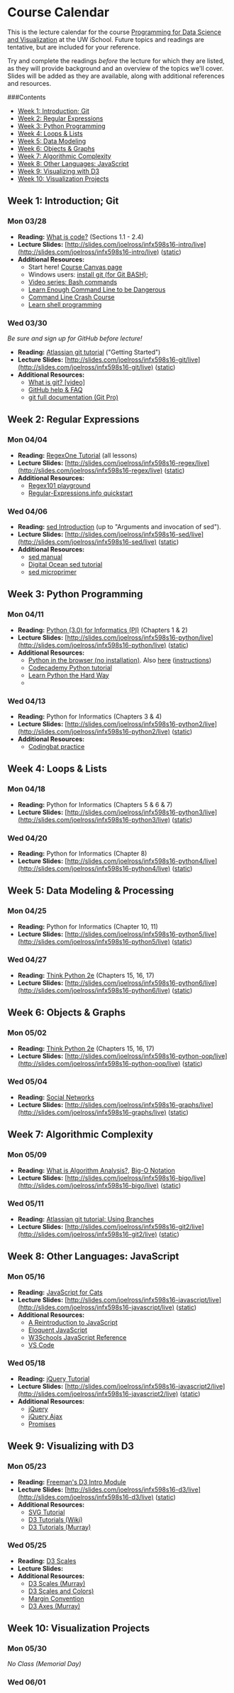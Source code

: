 # Course Calendar
This is the lecture calendar for the course [Programming for Data Science and Visualization](https://canvas.uw.edu/courses/1041440) at the UW iSchool. Future topics and readings are tentative, but are included for your reference.

Try and complete the readings _before_ the lecture for which they are listed, as they will provide background and an overview of the topics we'll cover. Slides will be added as they are available, along with additional references and resources.

<!-- doctoc README.md --github --maxlevel 2 --title '###Contents' -->
<!-- START doctoc generated TOC please keep comment here to allow auto update -->
<!-- DON'T EDIT THIS SECTION, INSTEAD RE-RUN doctoc TO UPDATE -->
###Contents

- [Week 1: Introduction; Git](#week-1-introduction-git)
- [Week 2: Regular Expressions](#week-2-regular-expressions)
- [Week 3: Python Programming](#week-3-python-programming)
- [Week 4: Loops & Lists](#week-4-loops-&-lists)
- [Week 5: Data Modeling](#week-5-data-modeling)
- [Week 6: Objects & Graphs](#week-6-objects-&-graphs)
- [Week 7: Algorithmic Complexity](#week-7-algorithmic-complexity)
- [Week 8: Other Languages: JavaScript](#week-8-other-languages-javascript)
- [Week 9: Visualizing with D3](#week-9-visualizing-with-d3)
- [Week 10: Visualization Projects](#week-10-visualization-projects)

<!-- END doctoc generated TOC please keep comment here to allow auto update -->


## Week 1: Introduction; Git

### Mon 03/28
- **Reading:**
    [What is code?](http://www.bloomberg.com/graphics/2015-paul-ford-what-is-code/) (Sections 1.1 - 2.4)
- **Lecture Slides:**
    [http://slides.com/joelross/infx598s16-intro/live](http://slides.com/joelross/infx598s16-intro/live) ([static](http://slides.com/joelross/infx598s16-intro/))
- **Additional Resources:**
    - Start here! [Course Canvas page](https://canvas.uw.edu/courses/1041440)
    - Windows users: [install git (for Git BASH)](https://git-for-windows.github.io/);
    - [Video series: Bash commands](https://www.youtube.com/watch?v=sqYUYHn-HKg&list=PLCAF7D691FFA25555)
    - [Learn Enough Command Line to be Dangerous](https://www.learnenough.com/command-line-tutorial)
    - [Command Line Crash Course](http://cli.learncodethehardway.org/book/)
    - [Learn shell programming](http://www.learnshell.org/)


### Wed 03/30
_Be sure and sign up for GitHub before lecture!_

- **Reading:**
    [Atlassian git tutorial](https://www.atlassian.com/git/tutorials/what-is-version-control) ("Getting Started")
- **Lecture Slides:**
    [http://slides.com/joelross/infx598s16-git/live](http://slides.com/joelross/infx598s16-git/live) ([static](http://slides.com/joelross/infx598s16-git/))
- **Additional Resources:**
    - [What is git? [video]](https://git-scm.com/videos)
    - [GitHub help & FAQ](https://help.github.com/)
    - [git full documentation (Git Pro)](https://git-scm.com/book/en/v2)


## Week 2: Regular Expressions
### Mon 04/04
- **Reading:** [RegexOne Tutorial](http://regexone.com/lesson/introduction_abcs) (all lessons)
- **Lecture Slides:**
    [http://slides.com/joelross/infx598s16-regex/live](http://slides.com/joelross/infx598s16-regex/live) ([static](http://slides.com/joelross/infx598s16-regex/))
- **Additional Resources:**
    - [Regex101 playground](https://regex101.com/#python)
    - [Regular-Expressions.info quickstart](http://www.regular-expressions.info/quickstart.html)


### Wed 04/06
- **Reading:** [sed Introduction](http://www.grymoire.com/Unix/Sed.html) (up to "Arguments and invocation of sed").
- **Lecture Slides:**
    [http://slides.com/joelross/infx598s16-sed/live](http://slides.com/joelross/infx598s16-sed/live) ([static](http://slides.com/joelross/infx598s16-sed/))
- **Additional Resources:**
    - [sed manual](https://www.gnu.org/software/sed/manual/sed.html)
    - [Digital Ocean sed tutorial](https://www.digitalocean.com/community/tutorials/the-basics-of-using-the-sed-stream-editor-to-manipulate-text-in-linux)
    - [sed microprimer](http://tldp.org/LDP/abs/html/x23170.html)


## Week 3: Python Programming
### Mon 04/11
- **Reading:** [Python (3.0) for Informatics (PI)](http://do1.dr-chuck.com/pythonlearn/EN_us/pythonlearn.pdf) (Chapters 1 & 2)
- **Lecture Slides:** [http://slides.com/joelross/infx598s16-python/live](http://slides.com/joelross/infx598s16-python/live) ([static](http://slides.com/joelross/infx598s16-python/))
- **Additional Resources:**
    - [Python in the browser (no installation)](http://www.skulpt.org/). Also [here](https://www.pythonanywhere.com/try-ipython/) ([instructions](http://www.allendowney.com/wp/books/think-python-2e/))
    - [Codecademy Python tutorial](https://www.codecademy.com/learn/python)
    - [Learn Python the Hard Way](http://learnpythonthehardway.org/book/)
    - 

### Wed 04/13
- **Reading:** Python for Informatics (Chapters 3 & 4)
- **Lecture Slides:** [http://slides.com/joelross/infx598s16-python2/live](http://slides.com/joelross/infx598s16-python2/live) ([static](http://slides.com/joelross/infx598s16-python2/))
- **Additional Resources:**
    - [Codingbat practice](http://codingbat.com/python)


## Week 4: Loops & Lists
### Mon 04/18
- **Reading:** Python for Informatics (Chapters 5 & 6 & 7)
- **Lecture Slides:** [http://slides.com/joelross/infx598s16-python3/live](http://slides.com/joelross/infx598s16-python3/live) ([static](http://slides.com/joelross/infx598s16-python3/))



### Wed 04/20
- **Reading:** Python for Informatics (Chapter 8)
- **Lecture Slides:** [http://slides.com/joelross/infx598s16-python4/live](http://slides.com/joelross/infx598s16-python4/live) ([static](http://slides.com/joelross/infx598s16-python4/))



## Week 5: Data Modeling & Processing
### Mon 04/25
- **Reading:** Python for Informatics (Chapter 10, 11)
- **Lecture Slides:** [http://slides.com/joelross/infx598s16-python5/live](http://slides.com/joelross/infx598s16-python5/live) ([static](http://slides.com/joelross/infx598s16-python5/))


### Wed 04/27
- **Reading:** [Think Python 2e](http://greenteapress.com/wp/think-python-2e/) (Chapters 15, 16, 17)
- **Lecture Slides:** [http://slides.com/joelross/infx598s16-python6/live](http://slides.com/joelross/infx598s16-python6/live) ([static](http://slides.com/joelross/infx598s16-python6/))



## Week 6: Objects & Graphs
### Mon 05/02
- **Reading:** [Think Python 2e](http://greenteapress.com/wp/think-python-2e/) (Chapters 15, 16, 17)
- **Lecture Slides:** [http://slides.com/joelross/infx598s16-python-oop/live](http://slides.com/joelross/infx598s16-python-oop/live) ([static](http://slides.com/joelross/infx598s16-python-oop/))


### Wed 05/04
- **Reading:** [Social Networks](http://www-rohan.sdsu.edu/~gawron/python_for_ss/course_core/book_draft/Social_Networks/Social_Networks.html)
- **Lecture Slides:** [http://slides.com/joelross/infx598s16-graphs/live](http://slides.com/joelross/infx598s16-graphs/live) ([static](http://slides.com/joelross/infx598s16-graphs/))


## Week 7: Algorithmic Complexity
### Mon 05/09
- **Reading:** [What is Algorithm Analysis?](http://interactivepython.org/runestone/static/pythonds/AlgorithmAnalysis/WhatIsAlgorithmAnalysis.html), [Big-O Notation](http://interactivepython.org/runestone/static/pythonds/AlgorithmAnalysis/BigONotation.html)
- **Lecture Slides:** [http://slides.com/joelross/infx598s16-bigo/live](http://slides.com/joelross/infx598s16-bigo/live) ([static](http://slides.com/joelross/infx598s16-bigo/))


### Wed 05/11
- **Reading:** [Atlassian git tutorial: Using Branches](https://www.atlassian.com/git/tutorials/using-branches)
- **Lecture Slides:** [http://slides.com/joelross/infx598s16-git2/live](http://slides.com/joelross/infx598s16-git2/live) ([static](http://slides.com/joelross/infx598s16-git2/))


## Week 8: Other Languages: JavaScript
### Mon 05/16
- **Reading:** [JavaScript for Cats](http://jsforcats.com/)
- **Lecture Slides:** [http://slides.com/joelross/infx598s16-javascript/live](http://slides.com/joelross/infx598s16-javascript/live) ([static](http://slides.com/joelross/infx598s16-javascript/))
- **Additional Resources:**
    - [A Reintroduction to JavaScript](https://developer.mozilla.org/en-US/docs/Web/JavaScript/A_re-introduction_to_JavaScript)
    - [Eloquent JavaScript](http://eloquentjavascript.net/)
    - [W3Schools JavaScript Reference](http://www.w3schools.com/jsref/)
    - [VS Code](https://code.visualstudio.com/)


### Wed 05/18
- **Reading:** [jQuery Tutorial](http://www.w3schools.com/jquery/)
- **Lecture Slides:** [http://slides.com/joelross/infx598s16-javascript2/live](http://slides.com/joelross/infx598s16-javascript2/live) ([static](http://slides.com/joelross/infx598s16-javascript2/))
- **Additional Resources:**
    - [jQuery](https://jquery.com/)
    - [jQuery Ajax](http://www.w3schools.com/jquery/jquery_ajax_intro.asp)
    - [Promises](https://davidwalsh.name/write-javascript-promises)


## Week 9: Visualizing with D3
### Mon 05/23
- **Reading:** [Freeman's D3 Intro Module](https://github.com/INFO-474/m7-d3-intro)
- **Lecture Slides:** [http://slides.com/joelross/infx598s16-d3/live](http://slides.com/joelross/infx598s16-d3/live) ([static](http://slides.com/joelross/infx598s16-d3/))
- **Additional Resources:**
	- [SVG Tutorial](http://www.w3schools.com/svg/)
	- [D3 Tutorials (Wiki)](https://github.com/d3/d3/wiki/Tutorials)
	- [D3 Tutorials (Murray)](http://alignedleft.com/tutorials/d3)


### Wed 05/25
- **Reading:** [D3 Scales](https://github.com/INFO-474/m8-scales)
- **Lecture Slides:**
- **Additional Resources:**
	- [D3 Scales (Murray)](http://alignedleft.com/tutorials/d3/scales)
	- [D3 Scales and Colors)](http://www.jeromecukier.net/blog/2011/08/11/d3-scales-and-color/)
	- [Margin Convention](https://bl.ocks.org/mbostock/3019563)
	- [D3 Axes (Murray)](http://alignedleft.com/tutorials/d3/axes)

## Week 10: Visualization Projects
### Mon 05/30
_No Class (Memorial Day)_

### Wed 06/01
